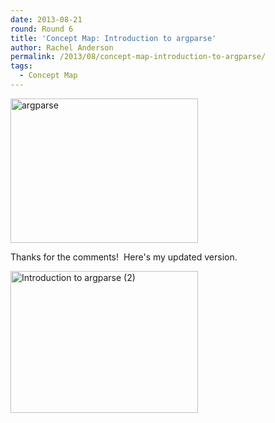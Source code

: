 ```yaml
---
date: 2013-08-21
round: Round 6
title: 'Concept Map: Introduction to argparse'
author: Rachel Anderson
permalink: /2013/08/concept-map-introduction-to-argparse/
tags:
  - Concept Map
---
```

[<img class="size-medium wp-image-4018 aligncenter" alt="argparse" src="http://files.software-carpentry.org/training-course/2013/08/argparse-300x231.png" width="300" height="231" />][1]

Thanks for the comments!  Here's my updated version.

[<img class="aligncenter size-medium wp-image-4079" alt="Introduction to argparse (2)" src="http://files.software-carpentry.org/training-course/2013/08/argparse2-300x227.png" width="300" height="227" />][2]

 [1]: http://files.software-carpentry.org/training-course/2013/08/argparse.png
 [2]: http://files.software-carpentry.org/training-course/2013/08/argparse2.png

